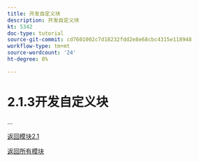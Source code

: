 ```yaml
---
title: 开发自定义块
description: 开发自定义块
kt: 5342
doc-type: tutorial
source-git-commit: cd7601002c7d18232fdd2e8e68cbc4315e118948
workflow-type: tm+mt
source-wordcount: '24'
ht-degree: 0%

---
```


# 2.1.3开发自定义块

...

[返回模块2.1](./aemcs.md)

[返回所有模块](./../../../overview.md)
